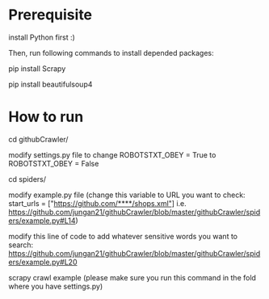 # Prerequisite 
install Python first :)

Then, run following commands to install depended packages:

pip install Scrapy

pip install beautifulsoup4

# How to run
cd githubCrawler/

modify settings.py file to change ROBOTSTXT_OBEY = True to ROBOTSTXT_OBEY = False

cd spiders/

modify example.py file (change this variable to URL you want to check: start_urls = ["https://github.com/****/shops.xml"] i.e. https://github.com/jungan21/githubCrawler/blob/master/githubCrawler/spiders/example.py#L14)

modify this line of code to add whatever sensitive words you want to search: 
https://github.com/jungan21/githubCrawler/blob/master/githubCrawler/spiders/example.py#L20

scrapy crawl example (please make sure you run this command in the fold where you have settings.py)


